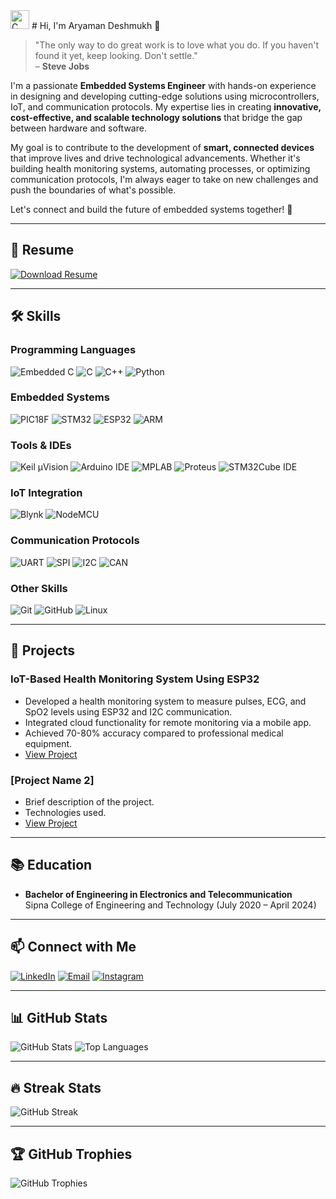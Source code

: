 <img src="https://img.icons8.com/color/48/000000/c-programming.png" alt="C" width="30" height="30"/>
# Hi, I'm Aryaman Deshmukh 👋

> "The only way to do great work is to love what you do. If you haven't found it yet, keep looking. Don't settle."  
> – **Steve Jobs**

I'm a passionate **Embedded Systems Engineer** with hands-on experience in designing and developing cutting-edge solutions using microcontrollers, IoT, and communication protocols. My expertise lies in creating **innovative, cost-effective, and scalable technology solutions** that bridge the gap between hardware and software.

My goal is to contribute to the development of **smart, connected devices** that improve lives and drive technological advancements. Whether it's building health monitoring systems, automating processes, or optimizing communication protocols, I'm always eager to take on new challenges and push the boundaries of what's possible.

Let's connect and build the future of embedded systems together! 🚀

---

## 📄 Resume
[![Download Resume](https://img.shields.io/badge/Download_Resume-4285F4?style=for-the-badge&logo=adobe-acrobat-reader&logoColor=white)](https://github.com/Aryaman-deshmukh/Aryaman-deshmukh/raw/main/ARYAMAN_Resume.pdf)

---

## 🛠️ Skills

### Programming Languages
![Embedded C](https://img.shields.io/badge/Embedded_C-00599C?style=for-the-badge&logo=c&logoColor=white)
![C](https://img.shields.io/badge/C-00599C?style=for-the-badge&logo=c&logoColor=white)
![C++](https://img.shields.io/badge/C++-00599C?style=for-the-badge&logo=c%2B%2B&logoColor=white)
![Python](https://img.shields.io/badge/Python-3776AB?style=for-the-badge&logo=python&logoColor=white)

### Embedded Systems
![PIC18F](https://img.shields.io/badge/PIC18F-007ACC?style=for-the-badge&logo=microchip&logoColor=white)
![STM32](https://img.shields.io/badge/STM32-03234B?style=for-the-badge&logo=stmicroelectronics&logoColor=white)
![ESP32](https://img.shields.io/badge/ESP32-E7352C?style=for-the-badge&logo=espressif&logoColor=white)
![ARM](https://img.shields.io/badge/ARM-0091BD?style=for-the-badge&logo=arm&logoColor=white)

### Tools & IDEs
![Keil µVision](https://img.shields.io/badge/Keil_µVision-007ACC?style=for-the-badge&logo=keil&logoColor=white)
![Arduino IDE](https://img.shields.io/badge/Arduino_IDE-00979D?style=for-the-badge&logo=arduino&logoColor=white)
![MPLAB](https://img.shields.io/badge/MPLAB-007ACC?style=for-the-badge&logo=microchip&logoColor=white)
![Proteus](https://img.shields.io/badge/Proteus-007ACC?style=for-the-badge&logo=proteus&logoColor=white)
![STM32Cube IDE](https://img.shields.io/badge/STM32Cube_IDE-03234B?style=for-the-badge&logo=stmicroelectronics&logoColor=white)

### IoT Integration
![Blynk](https://img.shields.io/badge/Blynk-00C7FD?style=for-the-badge&logo=blynk&logoColor=white)
![NodeMCU](https://img.shields.io/badge/NodeMCU-E7352C?style=for-the-badge&logo=nodemcu&logoColor=white)

### Communication Protocols
![UART](https://img.shields.io/badge/UART-007ACC?style=for-the-badge)
![SPI](https://img.shields.io/badge/SPI-007ACC?style=for-the-badge)
![I2C](https://img.shields.io/badge/I2C-007ACC?style=for-the-badge)
![CAN](https://img.shields.io/badge/CAN-007ACC?style=for-the-badge)

### Other Skills
![Git](https://img.shields.io/badge/Git-F05032?style=for-the-badge&logo=git&logoColor=white)
![GitHub](https://img.shields.io/badge/GitHub-181717?style=for-the-badge&logo=github&logoColor=white)
![Linux](https://img.shields.io/badge/Linux-FCC624?style=for-the-badge&logo=linux&logoColor=black)

---

## 🚀 Projects

### IoT-Based Health Monitoring System Using ESP32
- Developed a health monitoring system to measure pulses, ECG, and SpO2 levels using ESP32 and I2C communication.
- Integrated cloud functionality for remote monitoring via a mobile app.
- Achieved 70-80% accuracy compared to professional medical equipment.
- [View Project](https://github.com/Aryaman-deshmukh/health-monitoring-system)

### [Project Name 2]
- Brief description of the project.
- Technologies used.
- [View Project](https://github.com/Aryaman-deshmukh/project2)

---

## 📚 Education
- **Bachelor of Engineering in Electronics and Telecommunication**  
  Sipna College of Engineering and Technology (July 2020 – April 2024)

---

## 📫 Connect with Me
[![LinkedIn](https://img.shields.io/badge/LinkedIn-0A66C2?style=for-the-badge&logo=linkedin&logoColor=white)](https://www.linkedin.com/in/aryaman7deshmukh)
[![Email](https://img.shields.io/badge/Email-D14836?style=for-the-badge&logo=gmail&logoColor=white)](mailto:aryaman7deshmukh@gmail.com)
[![Instagram](https://img.shields.io/badge/Instagram-E4405F?style=for-the-badge&logo=instagram&logoColor=white)](https://www.instagram.com/aryaman_deshmukh/?hl=en)

---

## 📊 GitHub Stats
![GitHub Stats](https://github-readme-stats.vercel.app/api?username=Aryaman-deshmukh&show_icons=true&theme=radical)
![Top Languages](https://github-readme-stats.vercel.app/api/top-langs/?username=Aryaman-deshmukh&layout=compact&theme=radical)

---

## 🔥 Streak Stats
![GitHub Streak](https://streak-stats.demolab.com/?user=Aryaman-deshmukh&theme=radical)

---

## 🏆 GitHub Trophies
![GitHub Trophies](https://github-profile-trophy.vercel.app/?username=Aryaman-deshmukh&theme=radical&row=1&column=7)
